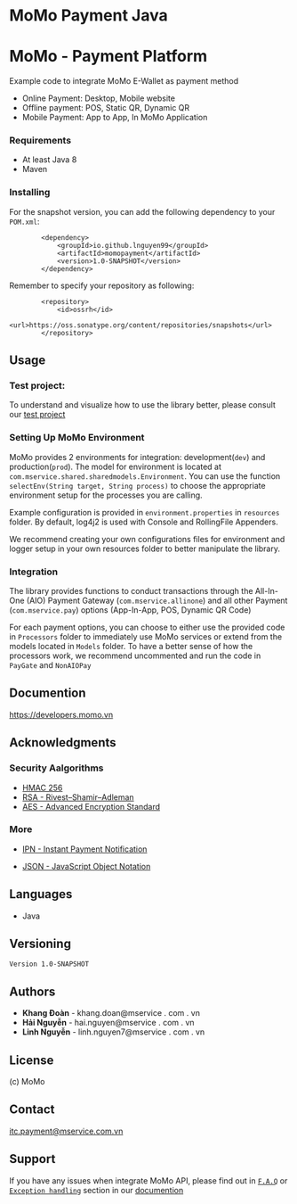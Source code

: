 # MoMo Payment Java


# MoMo - Payment Platform

Example code to integrate MoMo E-Wallet as payment method
- Online Payment: Desktop, Mobile website
- Offline payment: POS, Static QR, Dynamic QR
- Mobile Payment: App to App, In MoMo Application  

### Requirements
- At least Java 8
- Maven 

### Installing

For the snapshot version, you can add the following dependency to your `POM.xml`:
```     
        <dependency>
            <groupId>io.github.lnguyen99</groupId>
            <artifactId>momopayment</artifactId>
            <version>1.0-SNAPSHOT</version>
        </dependency>
```
Remember to specify your repository as following:
```
        <repository>
            <id>ossrh</id>
            <url>https://oss.sonatype.org/content/repositories/snapshots</url>
        </repository>
```

## Usage 

### Test project:
To understand and visualize how to use the library better, please consult our [test project](https://github.com/lnguyen99/test-momopayment)

### Setting Up MoMo Environment 
MoMo provides 2 environments for integration: development(```dev```) and production(```prod```). 
The model for environment is located at ```com.mservice.shared.sharedmodels.Environment```. You can use the function `selectEnv(String target, String process)` to choose the appropriate environment setup for the processes you are calling. 
 
Example configuration is provided in ```environment.properties``` in `resources` folder. By default, log4j2 is used with Console and RollingFile Appenders. 

We recommend creating your own configurations files for environment and logger setup in your own resources folder to better manipulate the library. 

### Integration 
The library provides functions to conduct transactions through the All-In-One (AIO) Payment Gateway (```com.mservice.allinone```) and all other Payment (```com.mservice.pay```) options (App-In-App, POS, Dynamic QR Code)

For each payment options, you can choose to either use the provided code in ```Processors``` folder to immediately use MoMo services or extend from the models located in `Models` folder. To have a better sense of how the processors work, we recommend uncommented and run the code in ```PayGate``` and ```NonAIOPay``` 

## Documention

https://developers.momo.vn

## Acknowledgments
### Security Aalgorithms
- [HMAC 256](https://en.wikipedia.org/wiki/HMAC)
- [RSA - Rivest–Shamir–Adleman](https://en.wikipedia.org/wiki/RSA_(cryptosystem))
- [AES - Advanced Encryption Standard](https://en.wikipedia.org/wiki/Advanced_Encryption_Standard)

### More
- [IPN - Instant Payment Notification](https://developer.paypal.com/docs/classic/products/instant-payment-notification/)

- [JSON - JavaScript Object Notation](https://www.json.org/)

## Languages
- Java

## Versioning

```
Version 1.0-SNAPSHOT
``` 

## Authors

* **Khang Đoàn** - khang.doan@mservice . com . vn
* **Hải Nguyễn** - hai.nguyen@mservice . com . vn
* **Linh Nguyễn** - linh.nguyen7@mservice . com . vn


## License
(c) MoMo 

## Contact
itc.payment@mservice.com.vn

## Support
If you have any issues when integrate MoMo API, please find out in [`F.A.Q`](https://developers.momo.vn/#/docs/aio/?id=faq) or [`Exception handling`](https://developers.momo.vn/#/docs/error_code) section in our [documention](https://developers.momo.vn)
